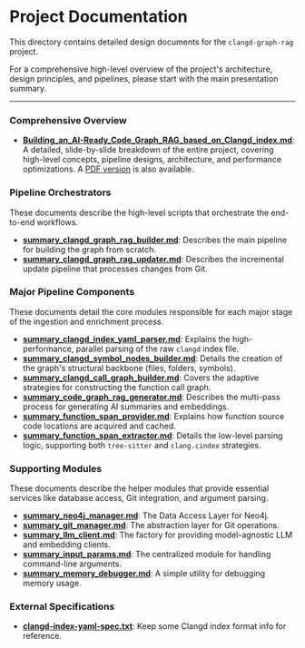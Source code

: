 # Project Documentation

This directory contains detailed design documents for the `clangd-graph-rag` project. 

For a comprehensive high-level overview of the project's architecture, design principles, and pipelines, please start with the main presentation summary.

---

### Comprehensive Overview

-   **[Building_an_AI-Ready_Code_Graph_RAG_based_on_Clangd_index.md](./Building_an_AI-Ready_Code_Graph_RAG_based_on_Clangd_index.md)**: A detailed, slide-by-slide breakdown of the entire project, covering high-level concepts, pipeline designs, architecture, and performance optimizations. A [PDF version](./Building_an_AI-Ready_Code_Graph_RAG_based_on_Clangd_index.pdf) is also available.

### Pipeline Orchestrators

These documents describe the high-level scripts that orchestrate the end-to-end workflows.

-   **[summary_clangd_graph_rag_builder.md](./summary_clangd_graph_rag_builder.md)**: Describes the main pipeline for building the graph from scratch.
-   **[summary_clangd_graph_rag_updater.md](./summary_clangd_graph_rag_updater.md)**: Describes the incremental update pipeline that processes changes from Git.

### Major Pipeline Components

These documents detail the core modules responsible for each major stage of the ingestion and enrichment process.

-   **[summary_clangd_index_yaml_parser.md](./summary_clangd_index_yaml_parser.md)**: Explains the high-performance, parallel parsing of the raw `clangd` index file.
-   **[summary_clangd_symbol_nodes_builder.md](./summary_clangd_symbol_nodes_builder.md)**: Details the creation of the graph's structural backbone (files, folders, symbols).
-   **[summary_clangd_call_graph_builder.md](./summary_clangd_call_graph_builder.md)**: Covers the adaptive strategies for constructing the function call graph.
-   **[summary_code_graph_rag_generator.md](./summary_code_graph_rag_generator.md)**: Describes the multi-pass process for generating AI summaries and embeddings.
-   **[summary_function_span_provider.md](./summary_function_span_provider.md)**: Explains how function source code locations are acquired and cached.
-   **[summary_function_span_extractor.md](./summary_function_span_extractor.md)**: Details the low-level parsing logic, supporting both `tree-sitter` and `clang.cindex` strategies.

### Supporting Modules

These documents describe the helper modules that provide essential services like database access, Git integration, and argument parsing.

-   **[summary_neo4j_manager.md](./summary_neo4j_manager.md)**: The Data Access Layer for Neo4j.
-   **[summary_git_manager.md](./summary_git_manager.md)**: The abstraction layer for Git operations.
-   **[summary_llm_client.md](./summary_llm_client.md)**: The factory for providing model-agnostic LLM and embedding clients.
-   **[summary_input_params.md](./summary_input_params.md)**: The centralized module for handling command-line arguments.
-   **[summary_memory_debugger.md](./summary_memory_debugger.md)**: A simple utility for debugging memory usage.

### External Specifications

-   **[clangd-index-yaml-spec.txt](./clangd-index-yaml-spec.txt)**: Keep some Clangd index format info for reference.
